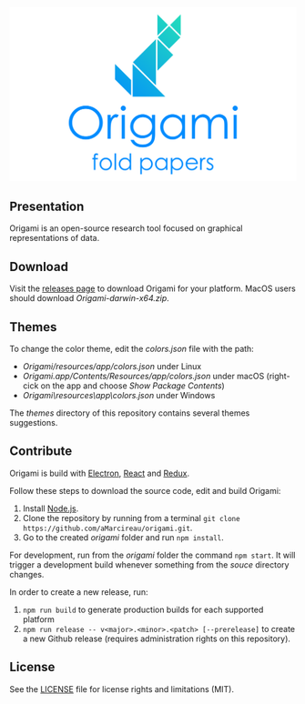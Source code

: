 ![origami](banner.png "The Origami banner")

## Presentation

Origami is an open-source research tool focused on graphical representations of data.

## Download

Visit the [releases page](https://github.com/aMarcireau/origami/releases) to download Origami for your platform. MacOS users should download *Origami-darwin-x64.zip*.

## Themes

To change the color theme, edit the *colors.json* file with the path:
- *Origami/resources/app/colors.json* under Linux
- *Origami.app/Contents/Resources/app/colors.json* under macOS (right-cick on the app and choose *Show Package Contents*)
- *Origami\resources\app\colors.json* under Windows

The *themes* directory of this repository contains several themes suggestions.

## Contribute

Origami is build with [Electron](https://electronjs.org), [React](https://reactjs.org) and [Redux](https://redux.js.org).

Follow these steps to download the source code, edit and build Origami:

1. Install [Node.js](https://nodejs.org).
2. Clone the repository by running from a terminal `git clone https://github.com/aMarcireau/origami.git`.
3. Go to the created *origami* folder and run `npm install`.

For development, run from the *origami* folder the command `npm start`. It will trigger a development build whenever something from the *souce* directory changes.

In order to create a new release, run:
1. `npm run build` to generate production builds for each supported platform
2. `npm run release -- v<major>.<minor>.<patch> [--prerelease]` to create a new Github release (requires administration rights on this repository).

## License

See the [LICENSE](LICENSE.txt) file for license rights and limitations (MIT).
